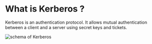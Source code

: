 # What is Kerberos ?

Kerberos is an authentication protocol. It allows mutual authentication between a client and a server using secret keys and tickets.

![schema of Kerberos](https://info.varonis.com/hs-fs/hubfs/Imported_Blog_Media/Kerberos-Graphics-1-v2-787x790-2.jpg?width=1574&height=1580&name=Kerberos-Graphics-1-v2-787x790-2.jpg)
